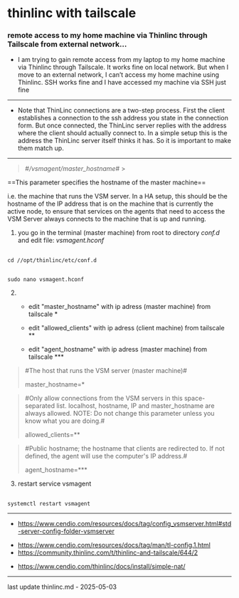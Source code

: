 # thinlinc with tailscale #
### **remote access to my home machine via Thinlinc through Tailscale from external network...**

- I am trying to gain remote access from my laptop to my home machine via Thinlinc through Tailscale.
It works fine on local network. But when I move to an external network,
I can’t access my home machine using Thinlinc. SSH works fine and I have accessed my machine via SSH just fine

___

- Note that ThinLinc connections are a two-step process.
First the client establishes a connection to the ssh address you state in the connection form.
But once connected, the ThinLinc server replies with the address where the client should actually connect to.
In a simple setup this is the address the ThinLinc server itself thinks it has.
So it is important to make them match up.
___
> #*/vsmagent/master_hostname*# >

==This parameter specifies the hostname of the master machine==

i.e. the machine that runs the VSM server.
In a HA setup, this should be the hostname of the IP address
that is on the machine that is currently the active node,
to ensure that services on the agents that need to access
the VSM Server always connects to the machine that is up and running.


1. you go in the terminal (master machine) from root to directory *conf.d* and edit file: *vsmagent.hconf*

##
    cd //opt/thinlinc/etc/conf.d

##
    sudo nano vsmagent.hconf


2. - edit "master_hostname" with ip adress (master machine) from tailscale *

   - edit "allowed_clients" with ip adress (client machine) from tailscale **

   - edit "agent_hostname" with ip adress (master machine) from tailscale ***


> #The host that runs the VSM server (master machine)#
>
> master_hostname=*


> #Only allow connections from the VSM servers in this space-separated list.
> localhost, hostname, IP and master_hostname are always allowed. NOTE: Do not
> change this parameter unless you know what you are doing.#
>
> allowed_clients=**


> #Public hostname; the hostname that clients are redirected to. If not
> defined, the agent will use the computer's IP address.#
>
> agent_hostname=***

3. restart service vsmagent

##
    systemctl restart vsmagent
___


* https://www.cendio.com/resources/docs/tag/config_vsmserver.html#std-server-config-folder-vsmserver

- https://www.cendio.com/resources/docs/tag/man/tl-config.1.html
- https://community.thinlinc.com/t/thinlinc-and-tailscale/644/2

+ https://www.cendio.com/thinlinc/docs/install/simple-nat/
___

last update thinlinc.md - 2025-05-03
